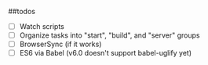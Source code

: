 ##todos

- [ ] Watch scripts
- [ ] Organize tasks into "start", "build", and "server" groups
- [ ] BrowserSync (if it works)
- [ ] ES6 via Babel (v6.0 doesn't support babel-uglify yet)
